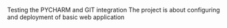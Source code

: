 Testing the PYCHARM and GIT integration
The project is about configuring and deployment of basic web application 